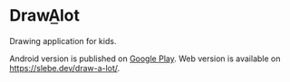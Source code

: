 # DrawA̲lot

Drawing application for kids.

Android version is published on [Google Play](https://play.google.com/store/apps/details?id=dev.slebe.draw_a_lot). Web version is available on https://slebe.dev/draw-a-lot/.
